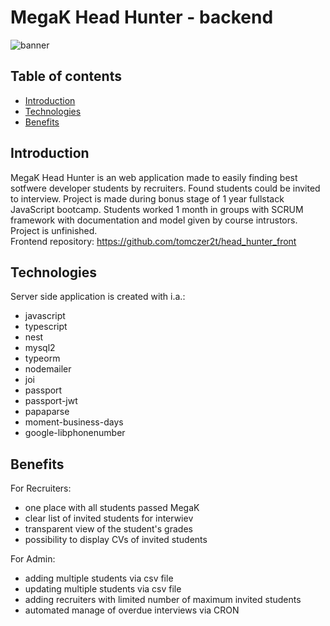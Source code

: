 # MegaK Head Hunter - backend 

![banner](https://user-images.githubusercontent.com/88483398/190953784-8d59e349-34db-4928-89f8-dd27cd1cfa6a.png)

## Table of contents
* [Introduction](#introduction)
* [Technologies](#technologies)
* [Benefits](#benefits)

## Introduction
MegaK Head Hunter is an web application made to easily finding best sotfwere developer students by recruiters. Found students could be invited to interview. Project is made during bonus stage of 1 year fullstack JavaScript bootcamp. Students worked 1 month in groups with SCRUM framework with documentation and model given by course intrustors. Project is unfinished.</br>
Frontend repository: https://github.com/tomczer2t/head_hunter_front

## Technologies
Server side application is created with i.a.:
* javascript
* typescript
* nest
* mysql2
* typeorm
* nodemailer
* joi
* passport
* passport-jwt
* papaparse
* moment-business-days
* google-libphonenumber

## Benefits

For Recruiters:
* one place with all students passed MegaK
* clear list of invited students for interwiev
* transparent view of the student's grades
* possibility to display CVs of invited students

For Admin: 
* adding multiple students via csv file
* updating multiple students via csv file
* adding recruiters with limited number of maximum invited students
* automated manage of overdue interviews via CRON
